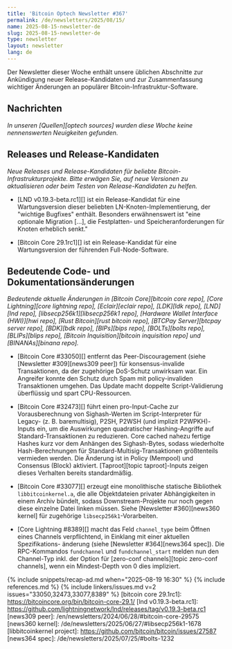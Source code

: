```yaml
---
title: 'Bitcoin Optech Newsletter #367'
permalink: /de/newsletters/2025/08/15/
name: 2025-08-15-newsletter-de
slug: 2025-08-15-newsletter-de
type: newsletter
layout: newsletter
lang: de
---
```

Der Newsletter dieser Woche enthält unsere üblichen Abschnitte zur
Ankündigung neuer Release-Kandidaten und zur Zusammenfassung wichtiger
Änderungen an populärer Bitcoin-Infrastruktur-Software.

## Nachrichten

_In unseren [Quellen][optech sources] wurden diese Woche keine nennenswerten
Neuigkeiten gefunden._

## Releases und Release-Kandidaten

_Neue Releases und Release-Kandidaten für beliebte Bitcoin-Infrastrukturprojekte.
Bitte erwägen Sie, auf neue Versionen zu aktualisieren oder beim Testen von
Release-Kandidaten zu helfen._

- [LND v0.19.3-beta.rc1][] ist ein Release-Kandidat für eine Wartungsversion
  dieser beliebten LN-Knoten-Implementierung, der "wichtige Bugfixes" enthält.
  Besonders erwähnenswert ist "eine optionale Migration [...], die Festplatten-
  und Speicheranforderungen für Knoten erheblich senkt."

- [Bitcoin Core 29.1rc1][] ist ein Release-Kandidat für eine Wartungsversion der
  führenden Full-Node-Software.

## Bedeutende Code- und Dokumentationsänderungen

_Bedeutende aktuelle Änderungen in [Bitcoin Core][bitcoin core repo],
[Core Lightning][core lightning repo], [Eclair][eclair repo], [LDK][ldk repo],
[LND][lnd repo], [libsecp256k1][libsecp256k1 repo], [Hardware Wallet Interface (HWI)][hwi repo],
[Rust Bitcoin][rust bitcoin repo], [BTCPay Server][btcpay server repo],
[BDK][bdk repo], [BIPs][bips repo], [BOLTs][bolts repo],
[BLIPs][blips repo], [Bitcoin Inquisition][bitcoin inquisition repo] und
[BINANAs][binana repo]._

- [Bitcoin Core #33050][] entfernt das Peer-Discouragement (siehe [Newsletter
  #309][news309 peer]) für konsensus-invalide Transaktionen, da der
  zugehörige DoS-Schutz unwirksam war. Ein Angreifer konnte den Schutz durch
  Spam mit policy-invaliden Transaktionen umgehen. Das Update macht doppelte
  Script-Validierung überflüssig und spart CPU-Ressourcen.

- [Bitcoin Core #32473][] führt einen pro-Input-Cache zur Vorausberechnung von
  Sighash-Werten im Script-Interpreter für Legacy- (z. B. baremultisig), P2SH,
  P2WSH (und implizit P2WPKH)-Inputs ein, um die Auswirkungen quadratischer
  Hashing-Angriffe auf Standard-Transaktionen zu reduzieren. Core cached
  nahezu fertige Hashes kurz vor dem Anhängen des Sighash-Bytes, sodass
  wiederholte Hash-Berechnungen für Standard-Multisig-Transaktionen größtenteils
  vermieden werden. Die Änderung ist in Policy (Mempool) und Consensus (Block)
  aktiviert. [Taproot][topic taproot]-Inputs zeigen dieses Verhalten bereits
  standardmäßig.

- [Bitcoin Core #33077][] erzeugt eine monolithische statische Bibliothek
  `libbitcoinkernel.a`, die alle Objektdateien privater Abhängigkeiten in einem
  Archiv bündelt, sodass Downstream-Projekte nur noch gegen diese einzelne
  Datei linken müssen. Siehe [Newsletter #360][news360 kernel] für zugehörige
  `libsecp256k1`-Vorarbeiten.

- [Core Lightning #8389][] macht das Feld `channel_type` beim Öffnen eines
  Channels verpflichtend, in Einklang mit einer aktuellen Spezifikations-
  änderung (siehe [Newsletter #364][news364 spec]). Die RPC-Kommandos
  `fundchannel` und `fundchannel_start` melden nun den Channel-Typ inkl. der
  Option für [zero-conf channels][topic zero-conf channels], wenn ein
  Mindest-Depth von 0 dies impliziert.

{% include snippets/recap-ad.md when="2025-08-19 16:30" %}
{% include references.md %}
{% include linkers/issues.md v=2 issues="33050,32473,33077,8389" %}
[bitcoin core 29.1rc1]: https://bitcoincore.org/bin/bitcoin-core-29.1/
[lnd v0.19.3-beta.rc1]: https://github.com/lightningnetwork/lnd/releases/tag/v0.19.3-beta.rc1
[news309 peer]: /en/newsletters/2024/06/28/#bitcoin-core-29575
[news360 kernel]: /de/newsletters/2025/06/27/#libsecp256k1-1678
[libbitcoinkernel project]: https://github.com/bitcoin/bitcoin/issues/27587
[news364 spec]: /de/newsletters/2025/07/25/#bolts-1232
